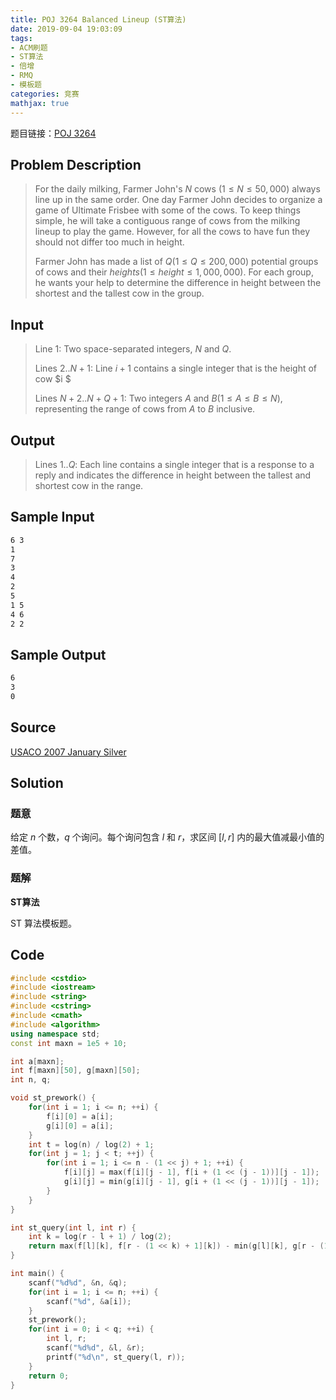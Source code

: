 ```yaml
---
title: POJ 3264 Balanced Lineup (ST算法)
date: 2019-09-04 19:03:09
tags:
- ACM刷题
- ST算法
- 倍增
- RMQ
- 模板题
categories: 竞赛
mathjax: true
---
```


题目链接：[POJ 3264](http://poj.org/problem?id=3264)

## Problem Description
> For the daily milking, Farmer John's $N$ cows $(1 \le N \le 50,000)$ always line up in the same order. One day Farmer John decides to organize a game of Ultimate Frisbee with some of the cows. To keep things simple, he will take a contiguous range of cows from the milking lineup to play the game. However, for all the cows to have fun they should not differ too much in height.
> 
> Farmer John has made a list of $Q (1 \le Q \le 200,000)$ potential groups of cows and their $heights (1 \le height \le 1,000,000)$. For each group, he wants your help to determine the difference in height between the shortest and the tallest cow in the group.

<!--more-->

## Input
> Line $1$: Two space-separated integers, $N$ and $Q$. 
> 
> Lines $2..N+1$: Line $i+1$ contains a single integer that is the height of cow $i $
> 
> Lines $N+2..N+Q+1$: Two integers $A$ and $B (1 ≤ A ≤ B ≤ N)$, representing the range of cows from $A$ to $B$ inclusive.
 
## Output
> Lines $1.. Q$: Each line contains a single integer that is a response to a reply and indicates the difference in height between the tallest and shortest cow in the range.
 

## Sample Input

```markdown
6 3
1
7
3
4
2
5
1 5
4 6
2 2
```

## Sample Output

```markdown
6
3
0
```

## Source

[USACO 2007 January Silver](http://poj.org/searchproblem?field=source&key=USACO+2007+January+Silver)

## Solution

### 题意

给定 $n$ 个数，$q$ 个询问。每个询问包含 $l$ 和 $r$，求区间 $[l, r]$ 内的最大值减最小值的差值。

### 题解

**ST算法**

ST 算法模板题。

## Code

```cpp
#include <cstdio>
#include <iostream>
#include <string>
#include <cstring>
#include <cmath>
#include <algorithm>
using namespace std;
const int maxn = 1e5 + 10;

int a[maxn];
int f[maxn][50], g[maxn][50];
int n, q;

void st_prework() {
    for(int i = 1; i <= n; ++i) {
        f[i][0] = a[i];
        g[i][0] = a[i];
    }
    int t = log(n) / log(2) + 1;
    for(int j = 1; j < t; ++j) {
        for(int i = 1; i <= n - (1 << j) + 1; ++i) {
            f[i][j] = max(f[i][j - 1], f[i + (1 << (j - 1))][j - 1]);
            g[i][j] = min(g[i][j - 1], g[i + (1 << (j - 1))][j - 1]);
        }
    }
}

int st_query(int l, int r) {
    int k = log(r - l + 1) / log(2);
    return max(f[l][k], f[r - (1 << k) + 1][k]) - min(g[l][k], g[r - (1 << k) + 1][k]);
}

int main() {
    scanf("%d%d", &n, &q);
    for(int i = 1; i <= n; ++i) {
        scanf("%d", &a[i]);
    }
    st_prework();
    for(int i = 0; i < q; ++i) {
        int l, r;
        scanf("%d%d", &l, &r);
        printf("%d\n", st_query(l, r));
    }
    return 0;
}
```
